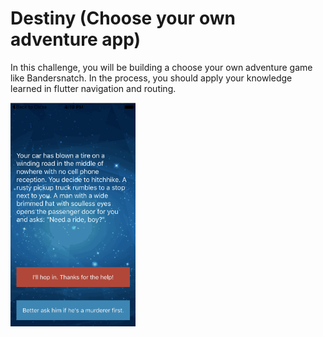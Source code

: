 # Destiny (Choose your own adventure app)

In this challenge, you will be building a choose your own adventure game like Bandersnatch. In the process, you should apply your knowledge learned in flutter navigation and routing.


<img align=left width=200 src='Destini.gif'/>
